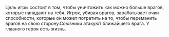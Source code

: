 Цель игры состоит в том, чтобы уничтожить как можно больше врагов, которые 
нападают на тебя. Игрок, убивая врагов, зарабатывает очки способности, которые он может потратить на то, чтобы переманить врагов на свою сторону.Союзники атакуют ближайшего врага. У главного героя есть жизнь.
